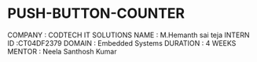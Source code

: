# PUSH-BUTTON-COUNTER
COMPANY : CODTECH IT SOLUTIONS
NAME : M.Hemanth sai teja
INTERN ID :CT04DF2379
DOMAIN : Embedded Systems
DURATION : 4 WEEKS
MENTOR : Neela Santhosh Kumar
